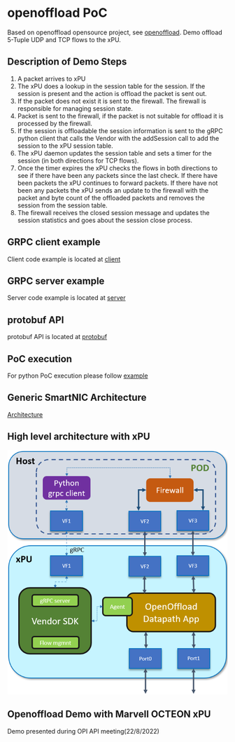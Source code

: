 # openoffload PoC

Based on openoffload opensource project, see [openoffload](https://github.com/opiproject/sessionOffload).
Demo offload 5-Tuple UDP and TCP flows to the xPU.

## Description of Demo Steps

1. A packet arrives to xPU
2. The xPU does a lookup in the session table for the session. If the session is present and the action is offload the packet is sent out.
3. If the packet does not exist it is sent to the firewall. The firewall is responsible for managing session state.
4. Packet is sent to the firewall, if the packet is not suitable for offload it is processed by the firewall.
5. If the session is offloadable the session information is sent to the gRPC python client that calls the Vendor with the addSession call to add the session to the xPU session table.
6. The xPU daemon updates the session table and sets a timer for the session (in both directions for TCP flows).
7. Once the timer expires the xPU checks the flows in both directions to see if there have been any packets since the last check. If there have been packets the xPU continues to forward packets. If there have not been any packets the xPU sends an update to the firewall with the packet and byte count of the offloaded packets and removes the session from the session table.
8. The firewall receives the closed session message and updates the session statistics and goes about the session close process.

## GRPC client example

Client code example is located at [client](https://github.com/opiproject/sessionOffload/blob/master/tests/basic/sessions_client.py)

## GRPC server example

Server code example is located at [server](https://github.com/opiproject/sessionOffload/blob/master/tests/basic/sessions_server.py)

## protobuf API

protobuf API is located at [protobuf](https://github.com/opiproject/sessionOffload/blob/master/protos/openoffload.proto)

## PoC execution

For python PoC execution please follow [example](https://github.com/opiproject/sessionOffload/blob/master/tests/pythonSimulator/README.md)

## Generic SmartNIC Architecture

[Architecture](https://github.com/opiproject/sessionOffload/blob/master/doc/SmartNIC_Arch.md)

## High level architecture with xPU

![xPU](host_xpu.png)

## Openoffload Demo with Marvell OCTEON xPU

Demo presented during OPI API meeting(22/8/2022)
